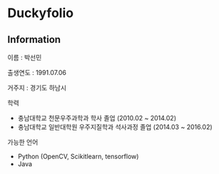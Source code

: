 # Duckyfolio

## Information
이름 : 박선민

출생연도 : 1991.07.06

거주지 : 경기도 하남시

학력
- 충남대학교 천문우주과학과 학사 졸업 (2010.02 ~ 2014.02)
- 충남대학교 일반대학원 우주지질학과 석사과정 졸업 (2014.03 ~ 2016.02)

가능한 언어
- Python (OpenCV, Scikitlearn, tensorflow)
- Java
